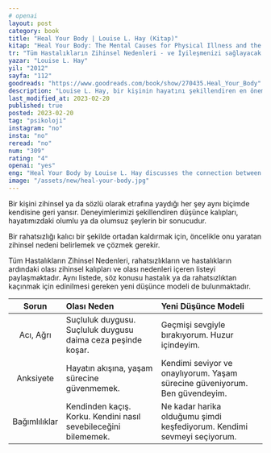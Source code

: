 ```yaml
---
# openai
layout: post
category: book
title: "Heal Your Body | Louise L. Hay (Kitap)"
kitap: "Heal Your Body: The Mental Causes for Physical Illness and the Metaphysical Way to Overcome Them"
tr: "Tüm Hastalıkların Zihinsel Nedenleri - ve İyileşmenizi sağlayacak Düşünce Modelleri"
yazar: "Louise L. Hay"
yil: "2012"
sayfa: "112"
goodreads: "https://www.goodreads.com/book/show/270435.Heal_Your_Body"
description: "Louise L. Hay, bir kişinin hayatını şekillendiren en önemli unsurun aklından geçen düşünceler olduğunu vurguluyor ve düşüncelerin sağlığı nasıl etkilediğini anlatıyor."
last_modified_at: 2023-02-20
published: true
posted: 2023-02-20
tag: "psikoloji"
instagram: "no"
insta: "no"
reread: "no"
num: "309"
rating: "4"
openai: "yes"
eng: "Heal Your Body by Louise L. Hay discusses the connection between the mind and body as well as how our ideas and emotions can impact our physical health. Hay provides a thorough list of prevalent illnesses and their underlying emotional causes while offering affirmations and visualisation techniques to encourage healing and constructive transformation. The book encourages readers to take responsibility for their health and well-being, and to use the power of their thoughts and beliefs to create a healthy and fulfilling life."
image: "/assets/new/heal-your-body.jpg"
---
```


Bir kişini zihinsel ya da sözlü olarak etrafına yaydığı her şey aynı biçimde kendisine geri yansır. Deneyimlerimizi şekillendiren düşünce kalıpları, hayatımızdaki olumlu ya da olumsuz şeylerin bir sonucudur. 

Bir rahatsızlığı kalıcı bir şekilde ortadan kaldırmak için, öncelikle onu yaratan zihinsel nedeni belirlemek ve çözmek gerekir. 

Tüm Hastalıkların Zihinsel Nedenleri, rahatsızlıkların ve hastalıkların ardındaki olası zihinsel kalıpları ve olası nedenleri içeren listeyi paylaşmaktadır. Aynı listede, söz konusu hastalık ya da rahatsızlıktan kaçınmak için edinilmesi gereken yeni düşünce modeli de bulunmaktadır.

| Sorun | Olası Neden | Yeni Düşünce Modeli  |
|:---:|:---- |:---- |
| Acı, Ağrı| Suçluluk duygusu. Suçluluk duygusu daima ceza peşinde koşar. | Geçmişi sevgiyle bırakıyorum. Huzur içindeyim. |
| Anksiyete | Hayatın akışına, yaşam sürecine güvenmemek. | Kendimi seviyor ve onaylıyorum. Yaşam sürecine güveniyorum. Ben güvendeyim. |
| Bağımlılıklar | Kendinden kaçış. Korku. Kendini nasıl sevebileceğini bilememek. | Ne kadar harika olduğumu şimdi keşfediyorum. Kendimi sevmeyi seçiyorum. |


